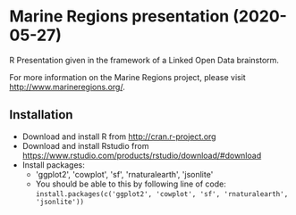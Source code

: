 # Marine Regions presentation (2020-05-27)

R Presentation given in the framework of a Linked Open Data brainstorm.

For more information on the Marine Regions project, please visit http://www.marineregions.org/.

## Installation

* Download and install R from http://cran.r-project.org 
* Download and install Rstudio from https://www.rstudio.com/products/rstudio/download/#download
* Install packages:
    *	'ggplot2', 'cowplot', 'sf', 'rnaturalearth', 'jsonlite'
    *	You should be able to this by following line of code:
        `install.packages(c('ggplot2', 'cowplot', 'sf', 'rnaturalearth', 'jsonlite'))`


